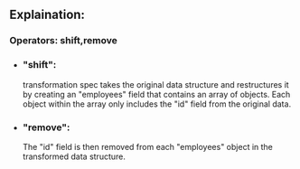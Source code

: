 ## Explaination:
### Operators: shift,remove
* ### "shift":
    transformation spec takes the original data structure and restructures it by creating an "employees" field that contains an array of objects. Each object within the array only includes the "id" field from the original data.
* ### "remove":
    The "id" field is then removed from each "employees" object in the transformed data structure.







